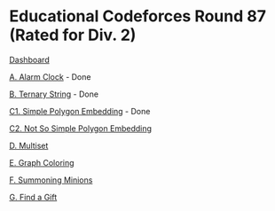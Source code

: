 # Educational Codeforces Round 87 (Rated for Div. 2)

[Dashboard](https://codeforces.com/contest/1354)

[A. Alarm Clock](https://codeforces.com/contest/1354/problem/A) - Done

[B. Ternary String](https://codeforces.com/contest/1354/problem/B) - Done

[C1. Simple Polygon Embedding](https://codeforces.com/contest/1354/problem/C1) - Done

[C2. Not So Simple Polygon Embedding](https://codeforces.com/contest/1354/problem/C2)

[D. Multiset](https://codeforces.com/contest/1354/problem/D)

[E. Graph Coloring](https://codeforces.com/contest/1354/problem/E)

[F. Summoning Minions](https://codeforces.com/contest/1354/problem/F)

[G. Find a Gift](https://codeforces.com/contest/1354/problem/G)
